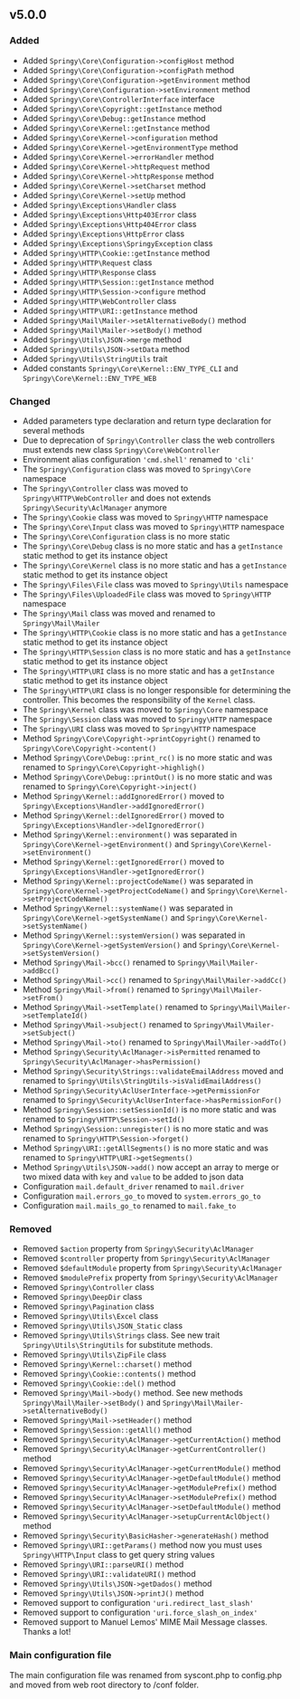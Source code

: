 ## v5.0.0

### Added
-   Added `Springy\Core\Configuration->configHost` method
-   Added `Springy\Core\Configuration->configPath` method
-   Added `Springy\Core\Configuration->getEnvironment` method
-   Added `Springy\Core\Configuration->setEnvironment` method
-   Added `Springy\Core\ControllerInterface` interface
-   Added `Springy\Core\Copyright::getInstance` method
-   Added `Springy\Core\Debug::getInstance` method
-   Added `Springy\Core\Kernel::getInstance` method
-   Added `Springy\Core\Kernel->configuration` method
-   Added `Springy\Core\Kernel->getEnvironmentType` method
-   Added `Springy\Core\Kernel->errorHandler` method
-   Added `Springy\Core\Kernel->httpRequest` method
-   Added `Springy\Core\Kernel->httpResponse` method
-   Added `Springy\Core\Kernel->setCharset` method
-   Added `Springy\Core\Kernel->setUp` method
-   Added `Springy\Exceptions\Handler` class
-   Added `Springy\Exceptions\Http403Error` class
-   Added `Springy\Exceptions\Http404Error` class
-   Added `Springy\Exceptions\HttpError` class
-   Added `Springy\Exceptions\SpringyException` class
-   Added `Springy\HTTP\Cookie::getInstance` method
-   Added `Springy\HTTP\Request` class
-   Added `Springy\HTTP\Response` class
-   Added `Springy\HTTP\Session::getInstance` method
-   Added `Springy\HTTP\Session->configure` method
-   Added `Springy\HTTP\WebController` class
-   Added `Springy\HTTP\URI::getInstance` method
-   Added `Springy\Mail\Mailer->setAlternativeBody()` method
-   Added `Springy\Mail\Mailer->setBody()` method
-   Added `Springy\Utils\JSON->merge` method
-   Added `Springy\Utils\JSON->setData` method
-   Added `Springy\Utils\StringUtils` trait
-   Added constants `Springy\Core\Kernel::ENV_TYPE_CLI` and `Springy\Core\Kernel::ENV_TYPE_WEB`

### Changed
-   Added parameters type declaration and return type declaration for several methods
-   Due to deprecation of `Springy\Controller` class the web controllers must extends new class `Springy\Core\WebController`
-   Environment alias configuration `'cmd.shell'` renamed to `'cli'`
-   The `Springy\Configuration` class was moved to `Springy\Core` namespace
-   The `Springy\Controller` class was moved to `Springy\HTTP\WebController` and does not extends `Springy\Security\AclManager` anymore
-   The `Springy\Cookie` class was moved to `Springy\HTTP` namespace
-   The `Springy\Core\Input` class was moved to `Springy\HTTP` namespace
-   The `Springy\Core\Configuration` class is no more static
-   The `Springy\Core\Debug` class is no more static and has a `getInstance` static method to get its instance object
-   The `Springy\Core\Kernel` class is no more static and has a `getInstance` static method to get its instance object
-   The `Springy\Files\File` class was moved to `Springy\Utils` namespace
-   The `Springy\Files\UploadedFile` class was moved to `Springy\HTTP` namespace
-   The `Springy\Mail` class was moved and renamed to `Springy\Mail\Mailer`
-   The `Springy\HTTP\Cookie` class is no more static and has a `getInstance` static method to get its instance object
-   The `Springy\HTTP\Session` class is no more static and has a `getInstance` static method to get its instance object
-   The `Springy\HTTP\URI` class is no more static and has a `getInstance` static method to get its instance object
-   The `Springy\HTTP\URI` class is no longer responsible for determining the controller. This becomes the responsibility of the `Kernel` class.
-   The `Springy\Kernel` class was moved to `Springy\Core` namespace
-   The `Springy\Session` class was moved to `Springy\HTTP` namespace
-   The `Springy\URI` class was moved to `Springy\HTTP` namespace
-   Method `Springy\Core\Copyright->printCopyright()` renamed to `Springy\Core\Copyright->content()`
-   Method `Springy\Core\Debug::print_rc()` is no more static and was renamed to `Springy\Core\Copyright->highligh()`
-   Method `Springy\Core\Debug::printOut()` is no more static and was renamed to `Springy\Core\Copyright->inject()`
-   Method `Springy\Kernel::addIgnoredError()` moved to `Springy\Exceptions\Handler->addIgnoredError()`
-   Method `Springy\Kernel::delIgnoredError()` moved to `Springy\Exceptions\Handler->delIgnoredError()`
-   Method `Springy\Kernel::environment()` was separated in `Springy\Core\Kernel->getEnvironment()` and `Springy\Core\Kernel->setEnvironment()`
-   Method `Springy\Kernel::getIgnoredError()` moved to `Springy\Exceptions\Handler->getIgnoredError()`
-   Method `Springy\Kernel::projectCodeName()` was separated in `Springy\Core\Kernel->getProjectCodeName()` and `Springy\Core\Kernel->setProjectCodeName()`
-   Method `Springy\Kernel::systemName()` was separated in `Springy\Core\Kernel->getSystemName()` and `Springy\Core\Kernel->setSystemName()`
-   Method `Springy\Kernel::systemVersion()` was separated in `Springy\Core\Kernel->getSystemVersion()` and `Springy\Core\Kernel->setSystemVersion()`
-   Method `Springy\Mail->bcc()` renamed to `Springy\Mail\Mailer->addBcc()`
-   Method `Springy\Mail->cc()` renamed to `Springy\Mail\Mailer->addCc()`
-   Method `Springy\Mail->from()` renamed to `Springy\Mail\Mailer->setFrom()`
-   Method `Springy\Mail->setTemplate()` renamed to `Springy\Mail\Mailer->setTemplateId()`
-   Method `Springy\Mail->subject()` renamed to `Springy\Mail\Mailer->setSubject()`
-   Method `Springy\Mail->to()` renamed to `Springy\Mail\Mailer->addTo()`
-   Method `Springy\Security\AclManager->isPermitted` renamed to `Springy\Security\AclManager->hasPermission()`
-   Method `Springy\Security\Strings::validateEmailAddress` moved and renamed to `Springy\Utils\StringUtils->isValidEmailAddress()`
-   Method `Springy\Security\AclUserInterface->getPermissionFor` renamed to `Springy\Security\AclUserInterface->hasPermissionFor()`
-   Method `Springy\Session::setSessionId()` is no more static and was renamed to `Springy\HTTP\Session->setId()`
-   Method `Springy\Session::unregister()` is no more static and was renamed to `Springy\HTTP\Session->forget()`
-   Method `Springy\URI::getAllSegments()` is no more static and was renamed to `Springy\HTTP\URI->getSegments()`
-   Method `Springy\Utils\JSON->add()` now accept an array to merge or two mixed data with `key` and `value` to be added to json data
-   Configuration `mail.default_driver` renamed to `mail.driver`
-   Configuration `mail.errors_go_to` moved to `system.errors_go_to`
-   Configuration `mail.mails_go_to` renamed to `mail.fake_to`

### Removed
-   Removed `$action` property from `Springy\Security\AclManager`
-   Removed `$controller` property from `Springy\Security\AclManager`
-   Removed `$defaultModule` property from `Springy\Security\AclManager`
-   Removed `$modulePrefix` property from `Springy\Security\AclManager`
-   Removed `Springy\Controller` class
-   Removed `Springy\DeepDir` class
-   Removed `Springy\Pagination` class
-   Removed `Springy\Utils\Excel` class
-   Removed `Springy\Utils\JSON_Static` class
-   Removed `Springy\Utils\Strings` class. See new trait `Springy\Utils\StringUtils` for substitute methods.
-   Removed `Springy\Utils\ZipFile` class
-   Removed `Springy\Kernel::charset()` method
-   Removed `Springy\Cookie::contents()` method
-   Removed `Springy\Cookie::del()` method
-   Removed `Springy\Mail->body()` method. See new methods `Springy\Mail\Mailer->setBody()` and `Springy\Mail\Mailer->setAlternativeBody()`
-   Removed `Springy\Mail->setHeader()` method
-   Removed `Springy\Session::getAll()` method
-   Removed `Springy\Security\AclManager->getCurrentAction()` method
-   Removed `Springy\Security\AclManager->getCurrentController()` method
-   Removed `Springy\Security\AclManager->getCurrentModule()` method
-   Removed `Springy\Security\AclManager->getDefaultModule()` method
-   Removed `Springy\Security\AclManager->getModulePrefix()` method
-   Removed `Springy\Security\AclManager->setModulePrefix()` method
-   Removed `Springy\Security\AclManager->setDefaultModule()` method
-   Removed `Springy\Security\AclManager->setupCurrentAclObject()` method
-   Removed `Springy\Security\BasicHasher->generateHash()` method
-   Removed `Springy\URI::getParams()` method now you must uses `Springy\HTTP\Input` class to get query string values
-   Removed `Springy\URI::parseURI()` method
-   Removed `Springy\URI::validateURI()` method
-   Removed `Springy\Utils\JSON->getDados()` method
-   Removed `Springy\Utils\JSON->printJ()` method
-   Removed support to configuration `'uri.redirect_last_slash'`
-   Removed support to configuration `'uri.force_slash_on_index'`
-   Removed support to Manuel Lemos' MIME Mail Message classes. Thanks a lot!

### Main configuration file

The main configuration file was renamed from syscont.php to config.php and moved from web root directory to /conf folder.